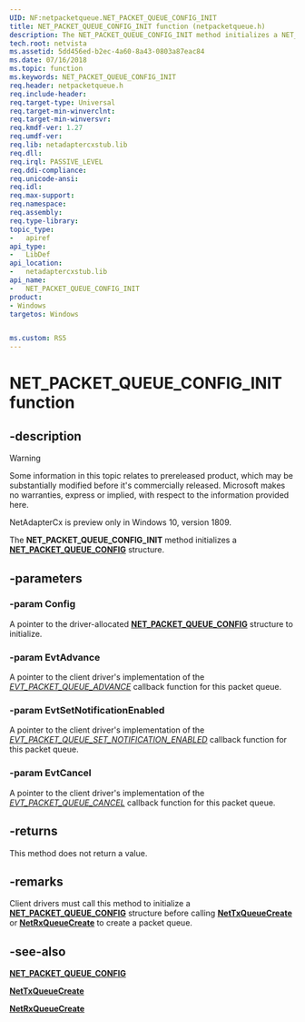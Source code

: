 ```yaml
---
UID: NF:netpacketqueue.NET_PACKET_QUEUE_CONFIG_INIT
title: NET_PACKET_QUEUE_CONFIG_INIT function (netpacketqueue.h)
description: The NET_PACKET_QUEUE_CONFIG_INIT method initializes a NET_PACKET_QUEUE_CONFIG structure.
tech.root: netvista
ms.assetid: 5dd456ed-b2ec-4a60-8a43-0803a87eac84
ms.date: 07/16/2018
ms.topic: function
ms.keywords: NET_PACKET_QUEUE_CONFIG_INIT
req.header: netpacketqueue.h
req.include-header:
req.target-type: Universal
req.target-min-winverclnt:
req.target-min-winversvr:
req.kmdf-ver: 1.27
req.umdf-ver:
req.lib: netadaptercxstub.lib
req.dll:
req.irql: PASSIVE_LEVEL
req.ddi-compliance:
req.unicode-ansi:
req.idl:
req.max-support:
req.namespace:
req.assembly:
req.type-library: 
topic_type: 
-	apiref
api_type: 
-	LibDef
api_location: 
-	netadaptercxstub.lib
api_name: 
-	NET_PACKET_QUEUE_CONFIG_INIT
product:
- Windows
targetos: Windows


ms.custom: RS5
---
```


# NET_PACKET_QUEUE_CONFIG_INIT function


## -description

> [!WARNING]
> Some information in this topic relates to prereleased product, which may be substantially modified before it's commercially released. Microsoft makes no warranties, express or implied, with respect to the information provided here.
>
> NetAdapterCx is preview only in Windows 10, version 1809.

The **NET_PACKET_QUEUE_CONFIG_INIT** method initializes a [**NET_PACKET_QUEUE_CONFIG**](ns-netpacketqueue-_net_packet_queue_config.md) structure.

## -parameters

### -param Config

A pointer to the driver-allocated [**NET_PACKET_QUEUE_CONFIG**](ns-netpacketqueue-_net_packet_queue_config.md) structure to initialize.

### -param EvtAdvance

A pointer to the client driver's implementation of the [*EVT_PACKET_QUEUE_ADVANCE*](nc-netpacketqueue-evt_packet_queue_advance.md) callback function for this packet queue.

### -param EvtSetNotificationEnabled

A pointer to the client driver's implementation of the [*EVT_PACKET_QUEUE_SET_NOTIFICATION_ENABLED*](nc-netpacketqueue-evt_packet_queue_advance.md) callback function for this packet queue.

### -param EvtCancel

A pointer to the client driver's implementation of the [*EVT_PACKET_QUEUE_CANCEL*](nc-netpacketqueue-evt_packet_queue_advance.md) callback function for this packet queue.

## -returns

This method does not return a value.

## -remarks

Client drivers must call this method to initialize a [**NET_PACKET_QUEUE_CONFIG**](ns-netpacketqueue-_net_packet_queue_config.md) structure before calling [**NetTxQueueCreate**](../nettxqueue/nf-nettxqueue-nettxqueuecreate.md) or [**NetRxQueueCreate**](../netrxqueue/nf-netrxqueue-netrxqueuecreate.md) to create a packet queue.

## -see-also

[**NET_PACKET_QUEUE_CONFIG**](ns-netpacketqueue-_net_packet_queue_config.md)

[**NetTxQueueCreate**](../nettxqueue/nf-nettxqueue-nettxqueuecreate.md)

[**NetRxQueueCreate**](../netrxqueue/nf-netrxqueue-netrxqueuecreate.md)
